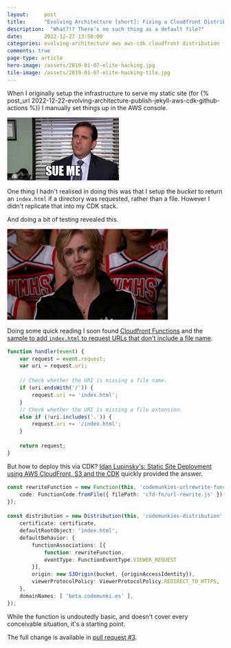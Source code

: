 ```yaml
---
layout: 	post
title:  	"Evolving Architecture [short]: Fixing a Cloudfront Distribution with a Function"
description:  "What?!? There's no such thing as a default file?"
date:   	2022-12-27 13:50:00
categories: evolving-architecture aws aws-cdk cloudfront distribution function
comments: true
page-type: article
hero-image: /assets/2019-01-07-elite-hacking.jpg
tile-image: /assets/2019-01-07-elite-hacking-tile.jpg
---
```


When I originally setup the infrastructure to serve my static site (for {% post_url 2022-12-22-evolving-architecture-publish-jekyll-aws-cdk-github-actions %}) I manually set things up in the AWS console.

![Sue me, I'm an idiot 😉](/assets/2022-12-27-sue-me.gif)

One thing I hadn't realised in doing this was that I setup the _bucket_ to return an `index.html` if a directory was requested, rather than a file. However I didn't replicate that into my CDK stack.

And doing a bit of testing revealed this.

![Doofus](/assets/2022-12-27-snigger.gif)

Doing some quick reading I soon found [Cloudfront Functions](https://docs.aws.amazon.com/AmazonCloudFront/latest/DeveloperGuide/cloudfront-functions.html) and the [sample to add `index.html` to request URLs that don't include a file name](https://docs.aws.amazon.com/AmazonCloudFront/latest/DeveloperGuide/example-function-add-index.html).

```javascript
function handler(event) {
    var request = event.request;
    var uri = request.uri;

    // Check whether the URI is missing a file name.
    if (uri.endsWith('/')) {
        request.uri += 'index.html';
    }
    // Check whether the URI is missing a file extension.
    else if (!uri.includes('.')) {
        request.uri += '/index.html';
    }
    
    return request;
}
```

But how to deploy this via CDK? [Idan Lupinsky's: Static Site Deployment using AWS CloudFront, S3 and the CDK](https://idanlupinsky.com/blog/static-site-deployment-using-aws-cloudfront-and-the-cdk/) quickly provided the answer.

```typescript
const rewriteFunction = new Function(this, 'codemunkies-urlrewrite-function', {
    code: FunctionCode.fromFile({ filePath: 'cfd-fn/url-rewrite.js' }),
});

const distribution = new Distribution(this, 'codemunkies-distribution', {
    certificate: certificate,
    defaultRootObject: 'index.html',
    defaultBehavior: {
        functionAssociations: [{
            function: rewriteFunction,
            eventType: FunctionEventType.VIEWER_REQUEST
        }],
        origin: new S3Origin(bucket, {originAccessIdentity}),
        viewerProtocolPolicy: ViewerProtocolPolicy.REDIRECT_TO_HTTPS,
    },
    domainNames: [ 'beta.codemunki.es' ],
});
```

While the function is undoutedly basic, and doesn't cover every conceivable situation, it's a starting point.

The full change is available in [pull request #3](https://github.com/steve-codemunkies/steve-codemunkies.github.io/pull/3).
